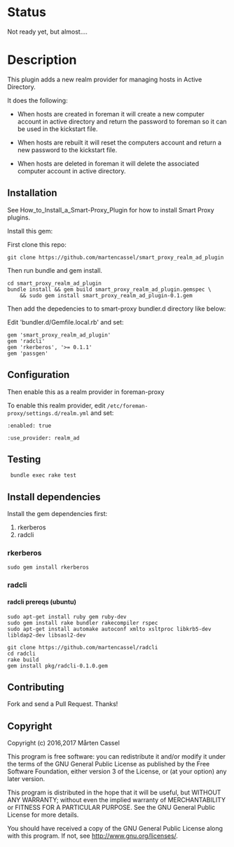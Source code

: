 # Status

Not ready yet, but almost....

# Description
This plugin adds a new realm provider for managing hosts in Active Directory.

It does the following:

  * When hosts are created in foreman it will create a new computer account in active directory
    and return the password to foreman so it can be used in the kickstart file.
    
  * When hosts are rebuilt it will reset the computers account and return a new password to the kickstart file.

  * When hosts are deleted in foreman it will delete the associated computer account in active directory.
  
## Installation 
See How_to_Install_a_Smart-Proxy_Plugin for how to install Smart Proxy plugins.

Install this gem:

First clone this repo:
```
git clone https://github.com/martencassel/smart_proxy_realm_ad_plugin 
```

Then run bundle and gem install.

```
cd smart_proxy_realm_ad_plugin
bundle install && gem build smart_proxy_realm_ad_plugin.gemspec \
    && sudo gem install smart_proxy_realm_ad_plugin-0.1.gem

```

Then add the depedencies to to smart-proxy bundler.d directory like below:

Edit 'bundler.d/Gemfile.local.rb' and set:

    gem 'smart_proxy_realm_ad_plugin'
    gem 'radcli'
    gem 'rkerberos', '>= 0.1.1'
    gem 'passgen'

## Configuration

Then enable this as a realm provider in foreman-proxy

To enable this realm provider, edit `/etc/foreman-proxy/settings.d/realm.yml` and set:

    :enabled: true
    
    :use_provider: realm_ad
    
## Testing

     bundle exec rake test

## Install dependencies

Install the gem dependencies first:

  1. rkerberos
  2. radcli

### rkerberos
```
sudo gem install rkerberos
```

### radcli

#### radcli prereqs (ubuntu)
```
sudo apt-get install ruby gem ruby-dev
sudo gem install rake bundler rakecompiler rspec
sudo apt-get install automake autoconf xmlto xsltproc libkrb5-dev libldap2-dev libsasl2-dev
```

```
git clone https://github.com/martencassel/radcli
cd radcli
rake build
gem install pkg/radcli-0.1.0.gem
```

## Contributing

Fork and send a Pull Request. Thanks!

## Copyright

Copyright (c) 2016,2017 Mårten Cassel

This program is free software: you can redistribute it and/or modify
it under the terms of the GNU General Public License as published by
the Free Software Foundation, either version 3 of the License, or
(at your option) any later version.

This program is distributed in the hope that it will be useful,
but WITHOUT ANY WARRANTY; without even the implied warranty of
MERCHANTABILITY or FITNESS FOR A PARTICULAR PURPOSE.  See the
GNU General Public License for more details.

You should have received a copy of the GNU General Public License
along with this program.  If not, see <http://www.gnu.org/licenses/>.


